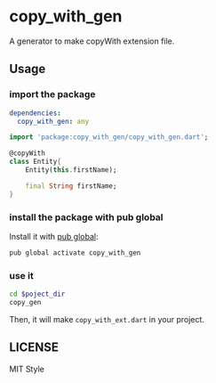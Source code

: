 # copy_with_gen

A generator to make copyWith extension file.

## Usage

### import the package

```yaml
dependencies:
  copy_with_gen: any
```

```dart
import 'package:copy_with_gen/copy_with_gen.dart';

@copyWith
class Entity{
    Entity(this.firstName);

    final String firstName;
}
```

### install the package with pub global

Install it with [pub global](https://dart.dev/tools/pub/cmd/pub-global):

```bash
pub global activate copy_with_gen
```

### use it

```bash
cd $poject_dir
copy_gen
```

Then, it will make `copy_with_ext.dart` in your project.

## LICENSE

MIT Style
